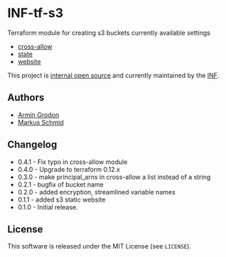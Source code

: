 # INF-tf-s3

Terraform module for creating s3 buckets
currently available settings
- [cross-allow](cross-allow/README.md)
- [state](state/README.md)
- [website](website/README.md)


This project is [internal open source](https://en.wikipedia.org/wiki/Inner_source)
and currently maintained by the [INF](https://github.com/orgs/ryte/teams/inf).

## Authors

- [Armin Grodon](https://github.com/x4121)
- [Markus Schmid](https://github.com/h0raz)

## Changelog

- 0.4.1 - Fix typo in cross-allow module
- 0.4.0 - Upgrade to terraform 0.12.x
- 0.3.0 - make principal_arns in cross-allow a list instead of a string
- 0.2.1 - bugfix of bucket name
- 0.2.0 - added encryption, streamlined variable names
- 0.1.1 - added s3 static website
- 0.1.0 - Initial release.

## License

This software is released under the MIT License (see `LICENSE`).
